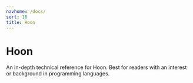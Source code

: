 ```yaml
---
navhome: /docs/
sort: 18
title: Hoon
---
```


# Hoon

An in-depth technical reference for Hoon.  Best for readers with
an interest or background in programming languages.

<list/>
